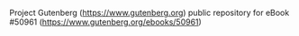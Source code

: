 Project Gutenberg (https://www.gutenberg.org) public repository for
eBook #50961 (https://www.gutenberg.org/ebooks/50961)
